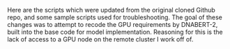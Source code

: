 Here are the scripts which were updated from the original cloned Github repo, and some sample scripts used for troubleshooting. The goal of these changes was to attempt to recode the GPU requirements by DNABERT-2, built into the base code for model implementation.
Reasoning for this is the lack of access to a GPU node on the remote cluster I work off of.
